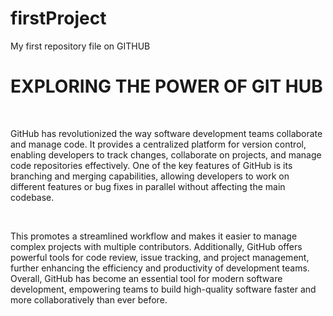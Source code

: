 # firstProject
My first repository file on GITHUB


<h1>EXPLORING THE POWER OF GIT HUB</h1>
<br>
<p>GitHub has revolutionized the way software development teams collaborate and manage code. It provides a centralized platform for version control, enabling developers to track changes, collaborate on projects, and manage code repositories effectively. One of the key features of GitHub is its branching and merging capabilities, allowing developers to work on different features or bug fixes in parallel without affecting the main codebase.</p>
<br>
<p>This promotes a streamlined workflow and makes it easier to manage complex projects with multiple contributors. Additionally, GitHub offers powerful tools for code review, issue tracking, and project management, further enhancing the efficiency and productivity of development teams. Overall, GitHub has become an essential tool for modern software development, empowering teams to build high-quality software faster and more collaboratively than ever before.





</p>
